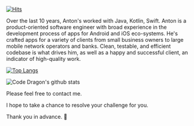 
[![Hits](https://hits.seeyoufarm.com/api/count/incr/badge.svg?url=https%3A%2F%2Fgithub.com%2Fcothragon%2Fhit-counter)](https://hits.seeyoufarm.com)

Over the last 10 years, Anton's worked with Java, Kotlin, Swift. 
Anton is a product-oriented software engineer with broad experience in the development process of apps for Android and iOS eco-systems. 
He's crafted apps for a variety of clients from small business owners to large mobile network operators and banks. 
Clean, testable, and efficient codebase is what drives him, as well as a happy and successful client, an indicator of high-quality work.

[![Top Langs](https://github-readme-stats.vercel.app/api/top-langs/?username=Anton-Dev97)](https://github.com/anuraghazra/github-readme-stats)

![Code Dragon's github stats](https://github-readme-stats.vercel.app/api?username=Anton-Dev97&show_icons=true&theme=vue)


Please feel free to contact me.

I hope to take a chance to resolve your challenge for you.

Thank you in advance. 👋
